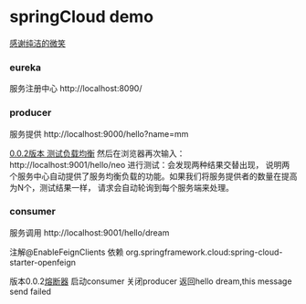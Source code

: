 # springCloud demo
[感谢纯洁的微笑](http://www.ityouknow.com)

### eureka
服务注册中心 http://localhost:8090/


### producer
服务提供 http://localhost:9000/hello?name=mm

[0.0.2版本 测试负载均衡](http://www.ityouknow.com/springcloud/2017/05/12/eureka-provider-constomer.html)
然后在浏览器再次输入：http://localhost:9001/hello/neo 进行测试：会发现两种结果交替出现，
说明两个服务中心自动提供了服务均衡负载的功能。如果我们将服务提供者的数量在提高为N个，测试结果一样，
请求会自动轮询到每个服务端来处理。
### consumer
服务调用 http://localhost:9001/hello/dream

注解@EnableFeignClients 依赖 org.springframework.cloud:spring-cloud-starter-openfeign

版本0.0.2[熔断器](http://www.ityouknow.com/springcloud/2017/05/16/springcloud-hystrix.html)
启动consumer 关闭producer 返回hello dream,this message send failed
<p>
<src="./github/熔断测试结果.jpg">
</p>

